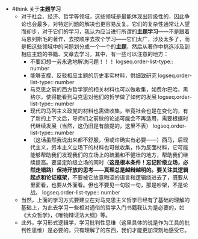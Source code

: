 - #think 关于**主题学习**
	- 对于社会、经济、哲学等领域，这些领域是最能体现出阶级性的，因此争论也会最多，对特定问题的解决也更容易反复。它们的复杂性通常让人望而却步，对于它们的学习，我认为应当进行所谓的**主题学习**——不是跟着马恩列斯毛的著作，去按顺序去挨个学习——它们太广，涉及太多了，而是把这些领域中的问题划分成一个一个的**主题**，然后从著作中挑选涉及到相应主题的书籍、文章去学习。其中，有一些可以注意的地方：
		- 不要幻想一劳永逸地解决问题！！！
		  logseq.order-list-type:: number
		- 能够支撑、反驳相应主题的历史事实材料，供细致研究
		  logseq.order-list-type:: number
		- 马克思之前的西方哲学家的相关材料也可以做收集，如费尔巴哈，黑格尔，使得能看到马克思对他们的哲学做了如何的发展
		  logseq.order-list-type:: number
		- 现代的马列主义政党的材料也需做收集，毕竟社会也是在变化的，有了新的上下文后，导师们之前做的论述可能会不再适用，需要根据时代继续发展（当然，这仍旧是有前提的，这里不表）
		  logseq.order-list-type:: number
		- （这话虽然我说出来都不舒服，但或许确实有必要——）西马，后现代主义，资本主义立场下的材料也可做收集，作为反面材料，它可能能够帮助我们发现我们的立场上的疏漏和不健壮的地方，帮助我们继续提高。要坚定阶级立场的同时（**这是根本条件！**忘记阶级立场，必然走错路）保持开放的思考——真理总是越辩越明的。要**关注其逻辑起点和论证框架**，不要被它故意晦涩的语言和逻辑绕进去了，既要从里面看，也要从外面看。但也不要见一句驳一句，那是吵架，不是论战。
		  logseq.order-list-type:: number
	- 当然，上面的学习方式要建立在对马克思主义哲学已经有了基础的理解的基础上，为此去学习一些相对通俗的哲学入门书籍我认为是必要的，如《大众哲学》，《唯物辩证法大纲》等。
	- 此外，学习形式逻辑学，学习批判性思维（这里具体的说是作为工具的批判性思维）是必要的，只有理解了的东西，我们才能更加深刻地感受它。